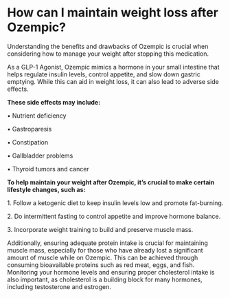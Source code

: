 # How can I maintain weight loss after Ozempic?

Understanding the benefits and drawbacks of Ozempic is crucial when considering how to manage your weight after stopping this medication.

As a GLP-1 Agonist, Ozempic mimics a hormone in your small intestine that helps regulate insulin levels, control appetite, and slow down gastric emptying. While this can aid in weight loss, it can also lead to adverse side effects.

**These side effects may include:**

• Nutrient deficiency

• Gastroparesis

• Constipation

• Gallbladder problems

• Thyroid tumors and cancer

**To help maintain your weight after Ozempic, it’s crucial to make certain lifestyle changes, such as:**

1\. Follow a ketogenic diet to keep insulin levels low and promote fat-burning.

2\. Do intermittent fasting to control appetite and improve hormone balance.

3\. Incorporate weight training to build and preserve muscle mass.

Additionally, ensuring adequate protein intake is crucial for maintaining muscle mass, especially for those who have already lost a significant amount of muscle while on Ozempic. This can be achieved through consuming bioavailable proteins such as red meat, eggs, and fish. Monitoring your hormone levels and ensuring proper cholesterol intake is also important, as cholesterol is a building block for many hormones, including testosterone and estrogen.